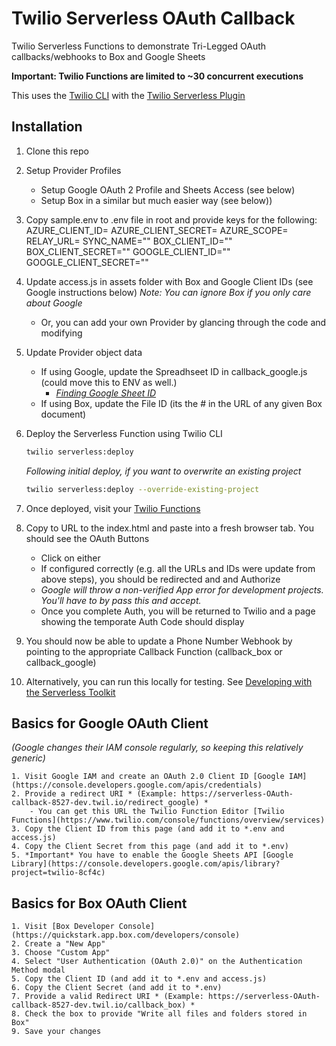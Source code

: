 # Twilio Serverless OAuth Callback

Twilio Serverless Functions to demonstrate Tri-Legged OAuth callbacks/webhooks to Box and Google Sheets

**Important: Twilio Functions are limited to ~30 concurrent executions**

This uses the [Twilio CLI](https://www.twilio.com/docs/twilio-cli/quickstart) with the [Twilio Serverless Plugin](https://www.twilio.com/docs/twilio-cli/plugins)

## Installation

1.  Clone this repo

2.  Setup Provider Profiles

    - Setup Google OAuth 2 Profile and Sheets Access (see below)
    - Setup Box in a similar but much easier way (see below))

3.  Copy sample.env to .env file in root and provide keys for the following:
    AZURE_CLIENT_ID=
    AZURE_CLIENT_SECRET=
    AZURE_SCOPE=
    RELAY_URL=
    SYNC_NAME="<Name for Twilio Sync Service and Sync Map>"
    BOX_CLIENT_ID="<copied from Box Developer Console>"
    BOX_CLIENT_SECRET="<copied from Box Developer Console>"
    GOOGLE_CLIENT_ID="<copied from Google IAM Console>"
    GOOGLE_CLIENT_SECRET="<copied from Google IAM Console>"

4.  Update access.js in assets folder with Box and Google Client IDs (see Google instructions below)
    _Note: You can ignore Box if you only care about Google_

    - Or, you can add your own Provider by glancing through the code and modifying

5.  Update Provider object data

    - If using Google, update the Spreadhseet ID in callback_google.js (could move this to ENV as well.)
      - _[Finding Google Sheet ID](https://developers.google.com/sheets/api/guides/concepts)_
    - If using Box, update the File ID (its the # in the URL of any given Box document)

6.  Deploy the Serverless Function using Twilio CLI

    ```zsh
    twilio serverless:deploy
    ```

    _Following initial deploy, if you want to overwrite an existing project_

    ```zsh
    twilio serverless:deploy --override-existing-project
    ```

7.  Once deployed, visit your [Twilio Functions](https://www.twilio.com/console/functions/overview/services)

8.  Copy to URL to the index.html and paste into a fresh browser tab. You should see the OAuth Buttons

    - Click on either
    - If configured correctly (e.g. all the URLs and IDs were update from above steps), you should be redirected and and Authorize
    - _Google will throw a non-verified App error for development projects. You'll have to by pass this and accept._
    - Once you complete Auth, you will be returned to Twilio and a page showing the temporate Auth Code should display

9.  You should now be able to update a Phone Number Webhook by pointing to the appropriate Callback Function (callback_box or callback_google)

10. Alternatively, you can run this locally for testing. See [Developing with the Serverless Toolkit](https://www.twilio.com/docs/labs/serverless-toolkit/developing?code-sample=code-run-a-serverless-project-locally&code-language=twilio-cli&code-sdk-version=default)

## Basics for Google OAuth Client

_(Google changes their IAM console regularly, so keeping this relatively generic)_

    1. Visit Google IAM and create an OAuth 2.0 Client ID [Google IAM](https://console.developers.google.com/apis/credentials)
    2. Provide a redirect URI * (Example: https://serverless-OAuth-callback-8527-dev.twil.io/redirect_google) *
        - You can get this URL the Twilio Function Editor [Twilio Functions](https://www.twilio.com/console/functions/overview/services)
    3. Copy the Client ID from this page (and add it to *.env and access.js)
    4. Copy the Client Secret from this page (and add it to *.env)
    5. *Important* You have to enable the Google Sheets API [Google Library](https://console.developers.google.com/apis/library?project=twilio-8cf4c)

## Basics for Box OAuth Client

    1. Visit [Box Developer Console](https://quickstark.app.box.com/developers/console)
    2. Create a "New App"
    3. Choose "Custom App"
    4. Select "User Authentication (OAuth 2.0)" on the Authentication Method modal
    5. Copy the Client ID (and add it to *.env and access.js)
    6. Copy the Client Secret (and add it to *.env)
    7. Provide a valid Redirect URI * (Example: https://serverless-OAuth-callback-8527-dev.twil.io/callback_box) *
    8. Check the box to provide "Write all files and folders stored in Box"
    9. Save your changes
